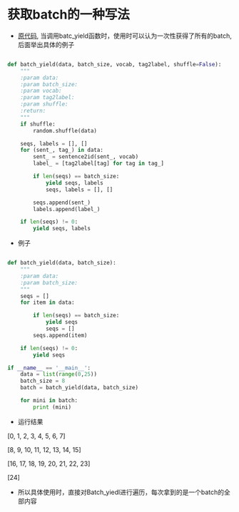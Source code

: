 # 获取batch的一种写法

* [原代码](https://github.com/Determined22/zh-NER-TF/blob/81136cab7f9d318e7e9e7ef0961ef9f787fad1a8/data.py#L134), 当调用batc_yield函数时，使用时可以认为一次性获得了所有的batch,后面举出具体的例子
```python

def batch_yield(data, batch_size, vocab, tag2label, shuffle=False):
    """
    :param data:
    :param batch_size:
    :param vocab:
    :param tag2label:
    :param shuffle:
    :return:
    """
    if shuffle:
        random.shuffle(data)

    seqs, labels = [], []
    for (sent_, tag_) in data:
        sent_ = sentence2id(sent_, vocab)
        label_ = [tag2label[tag] for tag in tag_]

        if len(seqs) == batch_size:
            yield seqs, labels
            seqs, labels = [], []

        seqs.append(sent_)
        labels.append(label_)

    if len(seqs) != 0:
        yield seqs, labels

```

* 例子

```python

def batch_yield(data, batch_size):
    """
    :param data:
    :param batch_size:
    """
    seqs = []
    for item in data:

        if len(seqs) == batch_size:
            yield seqs
            seqs = []
        seqs.append(item)

    if len(seqs) != 0:
        yield seqs

if __name__ == '__main__':
    data = list(range(0,25))
    batch_size = 8
    batch = batch_yield(data, batch_size)

    for mini in batch:
        print (mini)

```

* 运行结果

[0, 1, 2, 3, 4, 5, 6, 7]

[8, 9, 10, 11, 12, 13, 14, 15]

[16, 17, 18, 19, 20, 21, 22, 23]

[24]


* 所以具体使用时，直接对Batch_yiedl进行遍历，每次拿到的是一个batch的全部内容
